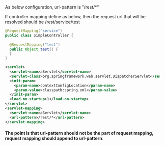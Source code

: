 As below configuration, url-pattern is "/rest/*"

If controller mapping define as below, then the request url that will be resolved should be /rest/service/test

```java
@RequestMapping("service")
public class SimpleController {
  
  @RequestMapping("test")
  public Object test() {
  }
}
```

```xml
<servlet>
  <servlet-name>aServlet</servlet-name>
  <servlet-class>org.springframework.web.servlet.DispatcherServlet</servlet-class>
  <init-param>
    <param-name>contextConfigLocation</param-name>
    <param-value>classpath:spring.xml</param-value>
  </init-param>
  <load-on-startup>1</load-on-startup>
</servlet>
<servlet-mapping>
  <servlet-name>aServlet</servlet-name>
  <url-pattern>/rest/*</url-pattern>
</servlet-mapping>
```

#### The point is that url-pattern should not be the part of request mapping, request mapping should append to url-pattern.
